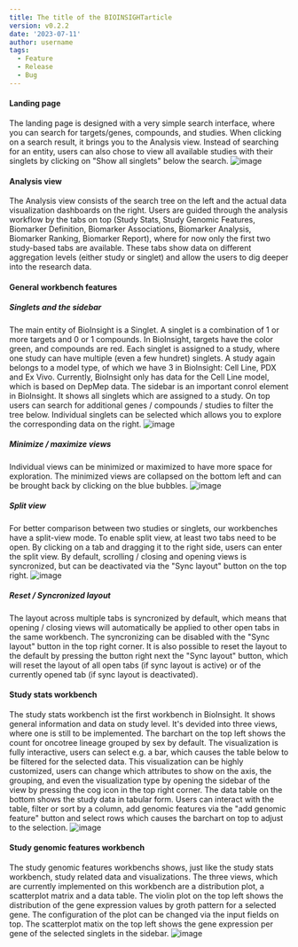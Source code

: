 ```yaml
---
title: The title of the BIOINSIGHTarticle
version: v0.2.2
date: '2023-07-11'
author: username
tags:
  - Feature
  - Release
  - Bug
---
```


#### Landing page

The landing page is designed with a very simple search interface, where you can search for targets/genes, compounds, and studies. When clicking on a search result, it brings you to the Analysis view. Instead of searching for an entity, users can also chose to view all available studies with their singlets by clicking on "Show all singlets" below the search.
![image](https://github.com/datavisyn/bioinsight/assets/57343176/5ba096cf-84f6-4717-ba83-0991156b248b)

#### Analysis view

The Analysis view consists of the search tree on the left and the actual data visualization dashboards on the right. Users are guided through the analysis workflow by the tabs on top (Study Stats, Study Genomic Features, Biomarker Definition, Biomarker Associations, Biomarker Analysis, Biomarker Ranking, Biomarker Report), where for now only the first two study-based tabs are available. These tabs show data on different aggregation levels (either study or singlet) and allow the users to dig deeper into the research data.

#### General workbench features

##### Singlets and the sidebar

The main entity of BioInsight is a Singlet. A singlet is a combination of 1 or more targets and 0 or 1 compounds. In BioInsight, targets have the color green, and compounds are red. Each singlet is assigned to a study, where one study can have multiple (even a few hundret) singlets. A study again belongs to a model type, of which we have 3 in BioInsight: Cell Line, PDX and Ex Vivo. Currently, BioInsight only has data for the Cell Line model, which is based on DepMep data.
The sidebar is an important conrol element in BioInsight. It shows all singlets which are assigned to a study. On top users can search for additional genes / compounds / studies to filter the tree below. Individual singlets can be selected which allows you to explore the corresponding data on the right.
![image](https://github.com/datavisyn/bioinsight/assets/57343176/98ecccfe-8224-4a64-9822-a204284bedb7)

##### Minimize / maximize views

Individual views can be minimized or maximized to have more space for exploration. The minimized views are collapsed on the bottom left and can be brought back by clicking on the blue bubbles.
![image](https://github.com/datavisyn/bioinsight/assets/57343176/98ecccfe-8224-4a64-9822-a204284bedb7)

##### Split view

For better comparison between two studies or singlets, our workbenches have a split-view mode. To enable split view, at least two tabs need to be open. By clicking on a tab and dragging it to the right side, users can enter the split view. By default, scrolling / closing and opening views is syncronized, but can be deactivated via the "Sync layout" button on the top right.
![image](https://github.com/datavisyn/bioinsight/assets/57343176/2bfbb006-ea40-4c47-a668-a85ae5b3ae94)

##### Reset / Syncronized layout

The layout across multiple tabs is syncronized by default, which means that opening / closing views will automatically be applied to other open tabs in the same workbench. The syncronizing can be disabled with the "Sync layout" button in the top right corner. It is also possible to reset the layout to the default by pressing the button right next the "Sync layout" button, which will reset the layout of all open tabs (if sync layout is active) or of the currently opened tab (if sync layout is deactivated).

#### Study stats workbench

The study stats workbench ist the first workbench in BioInsight. It shows general information and data on study level. It's devided into three views, where one is still to be implemented. The barchart on the top left shows the count for oncotree lineage grouped by sex by default. The visualization is fully interactive, users can select e.g. a bar, which causes the table below to be filtered for the selected data. This visualization can be highly customized, users can change which attributes to show on the axis, the grouping, and even the visualization type by opening the sidebar of the view by pressing the cog icon in the top right corner.
The data table on the bottom shows the study data in tabular form. Users can interact with the table, filter or sort by a column, add genomic features via the "add genomic feature" button and select rows which causes the barchart on top to adjust to the selection.
![image](https://github.com/datavisyn/bioinsight/assets/57343176/e5e43716-1b65-47c7-97f7-9e9840f8ecf2)

#### Study genomic features workbench

The study genomic features workbenchs shows, just like the study stats workbench, study related data and visualizations. The three views, which are currently implemented on this workbench are a distribution plot, a scatterplot matrix and a data table. The violin plot on the top left shows the distribution of the gene expression values by groth pattern for a selected gene. The configuration of the plot can be changed via the input fields on top. The scatterplot matix on the top left shows the gene expression per gene of the selected singlets in the sidebar.
![image](https://github.com/datavisyn/bioinsight/assets/57343176/d33ea5be-21da-4725-804d-b60ee79ca725)
